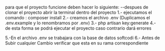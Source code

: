 para que el proyecto funcione deben hacer lo siguiente:
--despues de clonar el proyecto abrir la terminal dentro del proyecto
1.- ejecutamos el comando : composer install
2.- creamos el archivo .env (Duplicamos el .env.example y lo renombramos por .env)
3.- php artisan key:generate
4.- de esta forma se podrá ejecutar el proyecto caso contrario dará errores


5.-En el archivo .env se trabajara con la base de datos softcodi
6.- Antes de Subir cualquier Cambio verificar que esta en su rama correspondiente


